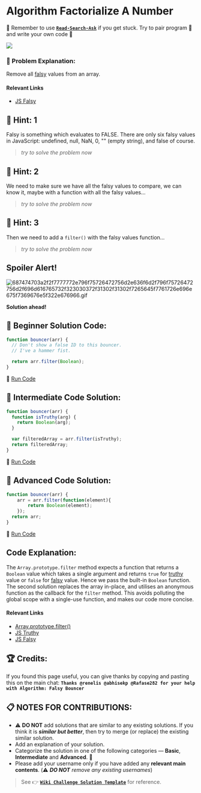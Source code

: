 # Algorithm Factorialize A Number

:triangular_flag_on_post: Remember to use [**`Read-Search-Ask`**](FreeCodeCamp-Get-Help) if you get stuck. Try to pair program :busts_in_silhouette: and write your own code :pencil:

![](https://i.imgur.com/GluUbAz.jpg)

### :checkered_flag: Problem Explanation:

Remove all [falsy](JS-Falsy) values from an array.

#### Relevant Links

- [JS Falsy](JS-Falsy)

## :speech_balloon: Hint: 1

Falsy is something which evaluates to FALSE. There are only six falsy values in JavaScript: undefined, null, NaN, 0, "" (empty string), and false of course.

> _try to solve the problem now_

## :speech_balloon: Hint: 2

We need to make sure we have all the falsy values to compare, we can know it, maybe with a function with all the falsy values...

> _try to solve the problem now_

## :speech_balloon: Hint: 3

Then we need to add a `filter()` with the falsy values function...

> _try to solve the problem now_

## Spoiler Alert!

![687474703a2f2f7777772e796f75726472756d2e636f6d2f796f75726472756d2f696d616765732f323030372f31302f31302f7265645f7761726e696e675f7369676e5f322e676966.gif](https://files.gitter.im/FreeCodeCamp/Wiki/nlOm/thumb/687474703a2f2f7777772e796f75726472756d2e636f6d2f796f75726472756d2f696d616765732f323030372f31302f31302f7265645f7761726e696e675f7369676e5f322e676966.gif)

**Solution ahead!**

## :beginner: Beginner Solution Code:

```javascript
function bouncer(arr) {
  // Don't show a false ID to this bouncer.
  // I've a hammer fist.

  return arr.filter(Boolean);
}
```

:rocket: [Run Code](https://repl.it/CLjU/32)

## :sunflower: Intermediate Code Solution:

```javascript
function bouncer(arr) {
  function isTruthy(arg) {
    return Boolean(arg);
  }

  var filteredArray = arr.filter(isTruthy);
  return filteredArray;
}
```

:rocket: [Run Code](https://repl.it/CLjU/33)

## :rotating_light: Advanced Code Solution:

```javascript
function bouncer(arr) {
    arr = arr.filter(function(element){
        return Boolean(element);
    });
  return arr;
}
```

:rocket: [Run Code](https://repl.it/CLjU/34)

## Code Explanation:

The `Array.prototype.filter` method expects a function that returns a `Boolean` value which takes a single argument and returns `true` for [truthy](JS-Truthy) value or `false` for [falsy](JS-Falsy) value. Hence we pass the built-in `Boolean` function. The second solution replaces the array in-place, and utilises an anonymous function as the callback for the `filter` method. This avoids polluting the global scope with a single-use function, and makes our code more concise.

#### Relevant Links

- [Array.prototype.filter()](JS-Array-Prototype-Filter)
- [JS Truthy](JS-Truthy)
- [JS Falsy](JS-Falsy)


## :trophy: Credits:

If you found this page useful, you can give thanks by copying and pasting this on the main chat: **`Thanks @renelis @abhisekp @Rafase282 for your help with Algorithm: Falsy Bouncer`**

## :clipboard: NOTES FOR CONTRIBUTIONS:

- :warning: **DO NOT** add solutions that are similar to any existing solutions. If you think it is **_similar but better_**, then try to merge (or replace) the existing similar solution.
- Add an explanation of your solution.
- Categorize the solution in one of the following categories &mdash; **Basic**, **Intermediate** and **Advanced**. :traffic_light:
- Please add your username only if you have added any **relevant main contents**. (:warning: **_DO NOT_** _remove any existing usernames_)

> See :point_right: [**`Wiki Challenge Solution Template`**](Wiki-Template-Challenge-Solution) for reference.
